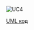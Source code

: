 ![UC4](http://www.plantuml.com/plantuml/proxy?idx=0&src=https://raw.githubusercontent.com/ip-85/System-Dynamics/master/Doc/UMLDiagrams/scenarios/user/Diagrams/UML/UC4.pu)

[UML код](https://github.com/ip-85/System-Dynamics/blob/master/Doc/UMLDiagrams/scenarios/user/Diagrams/UML/UC4.pu)
